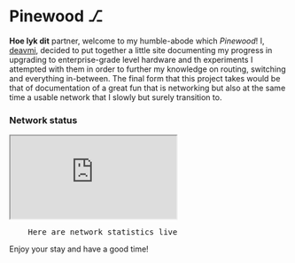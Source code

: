 Pinewood ⎇
===========

**Hoe lyk dit** partner, welcome to my humble-abode which _Pinewood_! I, [deavmi](https://deavmi.assigned.network), decided to put
together a little site documenting my progress in upgrading to enterprise-grade level hardware and th experiments I attempted with
them in order to further my knowledge on routing, switching and everything in-between. The final form that this project takes would
be that of documentation of a great fun that is networking but also at the same time a usable network that I slowly but surely transition
to.

### Network status

<iframe src="https://deavmi.assigned.network">

</iframe>

<pre>
	Here are network statistics live
</pre>

Enjoy your stay and have a good time!
